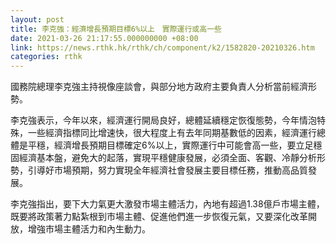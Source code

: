 ```yaml
---
layout: post
title: 李克強：經濟增長預期目標6%以上　實際運行或高一些
date: 2021-03-26 21:17:55.000000000 +08:00
link: https://news.rthk.hk/rthk/ch/component/k2/1582820-20210326.htm
categories: rthk
---
```


國務院總理李克強主持視像座談會，與部分地方政府主要負責人分析當前經濟形勢。

李克強表示，今年以來，經濟運行開局良好，總體延續穩定恢復態勢，今年情泡特殊，一些經濟指標同比增速快，很大程度上有去年同期基數低的因素，經濟運行總體是平穩，經濟增長預期目標確定6%以上，實際運行中可能會高一些，要立足穩固經濟基本盤，避免大的起落，實現平穩健康發展，必須全面、客觀、冷靜分析形勢，引導好市場預期，努力實現全年經濟社會發展主要目標任務，推動高品質發展。

李克強指出，要下大力氣更大激發市場主體活力，內地有超過1.38億戶市場主體，既要將政策著力點紮根到市場主體、促進他們進一步恢復元氣，又要深化改革開放，增強市場主體活力和內生動力。
